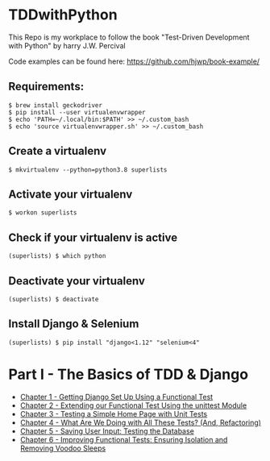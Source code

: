 # TDDwithPython

This Repo is my workplace to follow the book "Test-Driven Development with Python" by harry J.W. Percival

Code examples can be found here: https://github.com/hjwp/book-example/

## Requirements:

    $ brew install geckodriver 
    $ pip install --user virtualenvwrapper
    $ echo 'PATH=~/.local/bin:$PATH' >> ~/.custom_bash
    $ echo 'source virtualenvwrapper.sh' >> ~/.custom_bash

## Create a virtualenv

    $ mkvirtualenv --python=python3.8 superlists

## Activate your virtualenv

    $ workon superlists

## Check if your virtualenv is active

    (superlists) $ which python

## Deactivate your virtualenv

    (superlists) $ deactivate

## Install Django & Selenium

    (superlists) $ pip install "django<1.12" "selenium<4"

# Part I - The Basics of TDD & Django

* [Chapter 1 - Getting Django Set Up Using a Functional Test](Docs/Chapter1.md)
* [Chapter 2 - Extending our Functional Test Using the unittest Module](Docs/Chapter2.md)
* [Chapter 3 - Testing a Simple Home Page with Unit Tests](Docs/Chapter3.md)
* [Chapter 4 - What Are We Doing with All These Tests? (And, Refactoring)](Docs/Chapter4.md)
* [Chapter 5 - Saving User Input: Testing the Database](Docs/Chapter5.md)
* [Chapter 6 - Improving Functional Tests: Ensuring Isolation and Removing Voodoo Sleeps](Docs/Chapter6.md)
